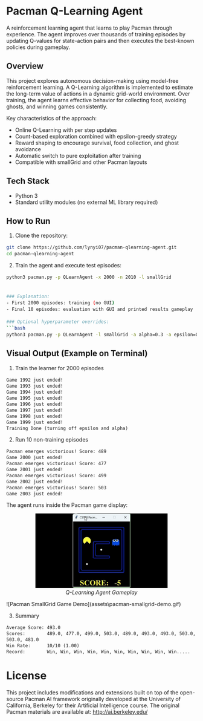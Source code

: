 # Pacman Q-Learning Agent

A reinforcement learning agent that learns to play Pacman through experience.
The agent improves over thousands of training episodes by updating Q-values for state-action pairs and then executes the best-known policies during gameplay.


## Overview
This project explores autonomous decision-making using model-free reinforcement learning.
A Q-Learning algorithm is implemented to estimate the long-term value of actions in a dynamic grid-world environment. Over training, the agent learns effective behavior for collecting food, avoiding ghosts, and winning games consistently. 

Key characteristics of the approach:
- Online Q-Learning with per step updates
- Count-based exploration combined with epsilon-greedy strategy
- Reward shaping to encourage survival, food collection, and ghost avoidance
- Automatic switch to pure exploitation after training
- Compatible with smallGrid and other Pacman layouts 


## Tech Stack

- Python 3
- Standard utility modules (no external ML library required)


## How to Run

1. Clone the repository:
```bash
git clone https://github.com/lynyi07/pacman-qlearning-agent.git
cd pacman-qlearning-agent
```
2. Train the agent and execute test episodes:
```bash
python3 pacman.py -p QLearnAgent -x 2000 -n 2010 -l smallGrid


### Explanation:
- First 2000 episodes: training (no GUI)
- Final 10 episodes: evaluation with GUI and printed results gameplay

### Optional hyperparameter overrides:
```bash
python3 pacman.py -p QLearnAgent -l smallGrid -a alpha=0.3 -a epsilon=0.1 -a gamma=0.9
``` 

## Visual Output (Example on Terminal)
1. Train the learner for 2000 episodes
```
Game 1992 just ended!
Game 1993 just ended!
Game 1994 just ended!
Game 1995 just ended!
Game 1996 just ended!
Game 1997 just ended!
Game 1998 just ended!
Game 1999 just ended!
Training Done (turning off epsilon and alpha)
```
2. Run 10 non-training episodes
```
Pacman emerges victorious! Score: 489
Game 2000 just ended!
Pacman emerges victorious! Score: 477
Game 2001 just ended!
Pacman emerges victorious! Score: 499
Game 2002 just ended!
Pacman emerges victorious! Score: 503
Game 2003 just ended!
```

The agent runs inside the Pacman game display:
<p align="center">
  <img src="assets\pacman-smallgrid-demo.gif" alt="Pacman Gameplay Demo" width="350"><br>
  <em>Q-Learning Agent Gameplay</em>
</p>
![Pacman SmallGrid Game Demo](assets\pacman-smallgrid-demo.gif)

3. Summary
```
Average Score: 493.0
Scores:        489.0, 477.0, 499.0, 503.0, 489.0, 493.0, 493.0, 503.0, 503.0, 481.0
Win Rate:      10/10 (1.00)
Record:        Win, Win, Win, Win, Win, Win, Win, Win, Win, Win.....
```


# License

This project includes modifications and extensions built on top of the open-source Pacman AI framework originally developed at the University of California, Berkeley for their Artificial Intelligence course.
The original Pacman materials are available at:
http://ai.berkeley.edu/


